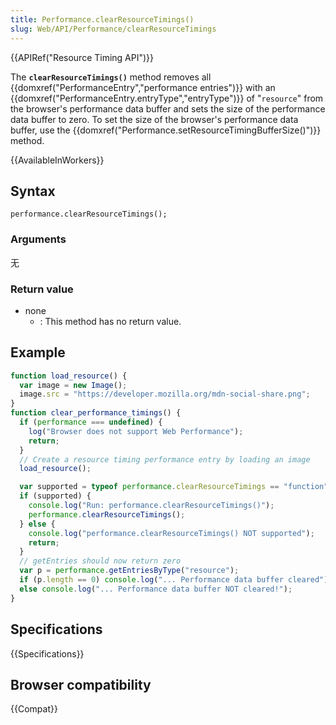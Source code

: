 ```yaml
---
title: Performance.clearResourceTimings()
slug: Web/API/Performance/clearResourceTimings
---
```


{{APIRef("Resource Timing API")}}

The **`clearResourceTimings()`** method removes all {{domxref("PerformanceEntry","performance entries")}} with an {{domxref("PerformanceEntry.entryType","entryType")}} of "`resource`" from the browser's performance data buffer and sets the size of the performance data buffer to zero. To set the size of the browser's performance data buffer, use the {{domxref("Performance.setResourceTimingBufferSize()")}} method.

{{AvailableInWorkers}}

## Syntax

```
performance.clearResourceTimings();
```

### Arguments

无

### Return value

- none
  - : This method has no return value.

## Example

```js
function load_resource() {
  var image = new Image();
  image.src = "https://developer.mozilla.org/mdn-social-share.png";
}
function clear_performance_timings() {
  if (performance === undefined) {
    log("Browser does not support Web Performance");
    return;
  }
  // Create a resource timing performance entry by loading an image
  load_resource();

  var supported = typeof performance.clearResourceTimings == "function";
  if (supported) {
    console.log("Run: performance.clearResourceTimings()");
    performance.clearResourceTimings();
  } else {
    console.log("performance.clearResourceTimings() NOT supported");
    return;
  }
  // getEntries should now return zero
  var p = performance.getEntriesByType("resource");
  if (p.length == 0) console.log("... Performance data buffer cleared");
  else console.log("... Performance data buffer NOT cleared!");
}
```

## Specifications

{{Specifications}}

## Browser compatibility

{{Compat}}
